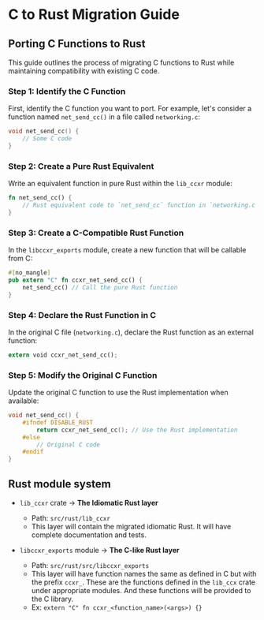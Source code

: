 # C to Rust Migration Guide

## Porting C Functions to Rust

This guide outlines the process of migrating C functions to Rust while maintaining compatibility with existing C code.

### Step 1: Identify the C Function

First, identify the C function you want to port. For example, let's consider a function named `net_send_cc()` in a file called `networking.c`:

```c
void net_send_cc() {
    // Some C code
}
```

### Step 2: Create a Pure Rust Equivalent

Write an equivalent function in pure Rust within the `lib_ccxr` module:

```rust
fn net_send_cc() {
    // Rust equivalent code to `net_send_cc` function in `networking.c`
}
```

### Step 3: Create a C-Compatible Rust Function

In the `libccxr_exports` module, create a new function that will be callable from C:

```rust
#[no_mangle]
pub extern "C" fn ccxr_net_send_cc() {
    net_send_cc() // Call the pure Rust function
}
```

### Step 4: Declare the Rust Function in C

In the original C file (`networking.c`), declare the Rust function as an external function:

```rust
extern void ccxr_net_send_cc();
```

### Step 5: Modify the Original C Function

Update the original C function to use the Rust implementation when available:

```c
void net_send_cc() {
    #ifndef DISABLE_RUST
        return ccxr_net_send_cc(); // Use the Rust implementation
    #else
        // Original C code
    #endif
}
```

## Rust module system

- `lib_ccxr` crate -> **The Idiomatic Rust layer**

  - Path: `src/rust/lib_ccxr`
  - This layer will contain the migrated idiomatic Rust. It will have complete documentation and tests.

- `libccxr_exports` module -> **The C-like Rust layer**

  - Path: `src/rust/src/libccxr_exports`
  - This layer will have function names the same as defined in C but with the prefix `ccxr_`. These are the functions defined in the `lib_ccx` crate under appropriate modules. And these functions will be provided to the C library.
  - Ex: `extern "C" fn ccxr_<function_name>(<args>) {}`
